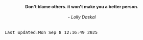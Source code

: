 
<div align="center"><b><span>Don't blame others. it won't make you a better person.</span></b><br><br><i> - Lolly Daskal</i></div>
<br><br><kbd>Last updated:Mon Sep  8 12:16:49 2025</kbd>